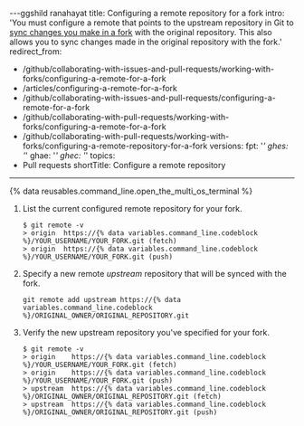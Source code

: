 ---ggshild ranahayat
title: Configuring a remote repository for a fork
intro: 'You must configure a remote that points to the upstream repository in Git to [sync changes you make in a fork](/pull-requests/collaborating-with-pull-requests/working-with-forks/syncing-a-fork) with the original repository. This also allows you to sync changes made in the original repository with the fork.'
redirect_from:
  - /github/collaborating-with-issues-and-pull-requests/working-with-forks/configuring-a-remote-for-a-fork
  - /articles/configuring-a-remote-for-a-fork
  - /github/collaborating-with-issues-and-pull-requests/configuring-a-remote-for-a-fork
  - /github/collaborating-with-pull-requests/working-with-forks/configuring-a-remote-for-a-fork
  - /github/collaborating-with-pull-requests/working-with-forks/configuring-a-remote-repository-for-a-fork
versions:
  fpt: '*'
  ghes: '*'
  ghae: '*'
  ghec: '*'
topics:
  - Pull requests
shortTitle: Configure a remote repository
---
{% data reusables.command_line.open_the_multi_os_terminal %}
1. List the current configured remote repository for your fork.

   ```shell
   $ git remote -v
   > origin  https://{% data variables.command_line.codeblock %}/YOUR_USERNAME/YOUR_FORK.git (fetch)
   > origin  https://{% data variables.command_line.codeblock %}/YOUR_USERNAME/YOUR_FORK.git (push)
   ```

1. Specify a new remote _upstream_ repository that will be synced with the fork.

   ```shell
   git remote add upstream https://{% data variables.command_line.codeblock %}/ORIGINAL_OWNER/ORIGINAL_REPOSITORY.git
   ```

1. Verify the new upstream repository you've specified for your fork.

   ```shell
   $ git remote -v
   > origin    https://{% data variables.command_line.codeblock %}/YOUR_USERNAME/YOUR_FORK.git (fetch)
   > origin    https://{% data variables.command_line.codeblock %}/YOUR_USERNAME/YOUR_FORK.git (push)
   > upstream  https://{% data variables.command_line.codeblock %}/ORIGINAL_OWNER/ORIGINAL_REPOSITORY.git (fetch)
   > upstream  https://{% data variables.command_line.codeblock %}/ORIGINAL_OWNER/ORIGINAL_REPOSITORY.git (push)
   ```
